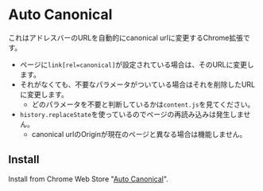 # Auto Canonical

これはアドレスバーのURLを自動的にcanonical urlに変更するChrome拡張です。

- ページに`link[rel=canonical]`が設定されている場合は、そのURLに変更します。
- それがなくても、不要なパラメータがついている場合はそれを削除したURLに変更します。
    - どのパラメータを不要と判断しているかは`content.js`を見てください。
- `history.replaceState`を使っているのでページの再読み込みは発生しません。
    - canonical urlのOriginが現在のページと異なる場合は機能しません。

## Install

Install from Chrome Web Store "[Auto Canonical](https://chrome.google.com/webstore/detail/canonicaurl/dcbmeicnoejpldipejlefojiiebhogij)".
